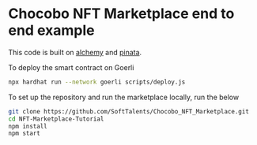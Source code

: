 # Chocobo NFT Marketplace end to end example

This code is built on [alchemy](https://alchemy.com) and [pinata](https://www.pinata.cloud).

To deploy the smart contract on Goerli
```bash
npx hardhat run --network goerli scripts/deploy.js
``` 

To set up the repository and run the marketplace locally, run the below
```bash
git clone https://github.com/SoftTalents/Chocobo_NFT_Marketplace.git
cd NFT-Marketplace-Tutorial
npm install
npm start
```